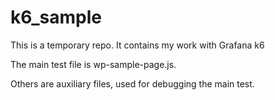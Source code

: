 # k6_sample
This is a temporary repo. It contains my work with Grafana k6

The main test file is wp-sample-page.js.

Others are auxiliary files, used for debugging the main test.